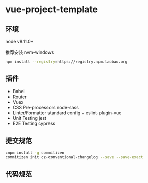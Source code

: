 # vue-project-template

## 环境

node v8.11.0+

推荐安装 nvm-windows 

```bash
npm install --registry=https://registry.npm.taobao.org
```

## 插件

* Babel
* Router
* Vuex
* CSS Pre-processors
    node-sass
* Linter/Formatter 
    standard config + eslint-plugin-vue
* Unit Testing
    jest
* E2E Testing
    cypress

## 提交规范

```bash
cnpm install -g commitizen
commitizen init cz-conventional-changelog --save --save-exact
```

## 代码规范


